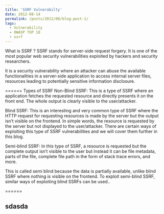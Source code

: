 ```yaml
---
title: 'SSRF Vulnerabilty'
date: 2012-08-14
permalink: /posts/2012/08/blog-post-1/
tags:
  - Vulnerability
  - OWASP TOP 10
  - ssrf
---
```

What is SSRF ?
SSRF stands for server-side request forgery. It is one of the most popular web security vulnerabilities exploited by hackers and security researchers.

It is a security vulnerability where an attacker can abuse the available functionalities in a server-side application to access internal server files, resources leading to potentially sensitive information disclosure.


======
Types of SSRF
Non-Blind SSRF: This is a type of SSRF where an application fetches the requested resource and directly presents it on the front end. The whole output is clearly visible to the user/attacker.

Blind SSRF: This is an interesting and very common type of SSRF where the HTTP request for requesting resources is made by the server but the output isn’t visible on the frontend. In simple words, the resource is requested by the server but not displayed to the user/attacker. There are certain ways of exploiting this type of SSRF vulnerabilities and we will cover them further in this blog.

Semi-blind SSRF: In this type of SSRF, a resource is requested but the complete output isn’t visible to the user but instead it can be file metadata, parts of the file, complete file path in the form of stack trace errors, and more.

This is called semi blind because the data is partially available, unlike blind SSRF where nothing is visible on the frontend. To exploit semi-blind SSRF, similar ways of exploiting blind SSRFs can be used..
 
======

sdasda
------